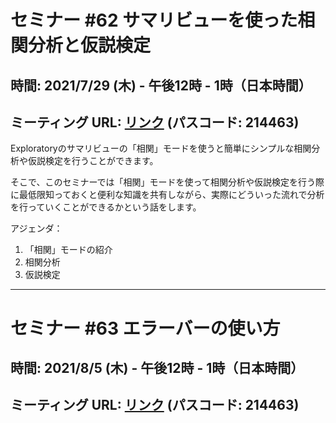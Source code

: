 # セミナー #62 サマリビューを使った相関分析と仮説検定

## 時間: 2021/7/29 (木) - 午後12時 - 1時（日本時間）

## ミーティング URL: [リンク](https://us02web.zoom.us/j/331585134?pwd=VGVyeXBRWjFMT2hESFdhSU45Z2d0dz09) (パスコード: 214463)

Exploratoryのサマリビューの「相関」モードを使うと簡単にシンプルな相関分析や仮説検定を行うことができます。

そこで、このセミナーでは「相関」モードを使って相関分析や仮説検定を行う際に最低限知っておくと便利な知識を共有しながら、実際にどういった流れで分析を行っていくことができるかという話をします。

アジェンダ：

1. 「相関」モードの紹介
2. 相関分析
3. 仮説検定

----

# セミナー #63 エラーバーの使い方

## 時間: 2021/8/5 (木) - 午後12時 - 1時（日本時間）

## ミーティング URL: [リンク](https://us02web.zoom.us/j/331585134?pwd=VGVyeXBRWjFMT2hESFdhSU45Z2d0dz09) (パスコード: 214463)
